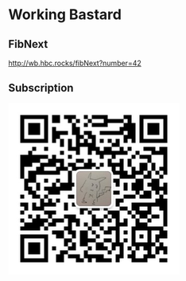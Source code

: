# Working Bastard

## FibNext

http://wb.hbc.rocks/fibNext?number=42

## Subscription

![](./pr/wb_qrcode.jpg)
